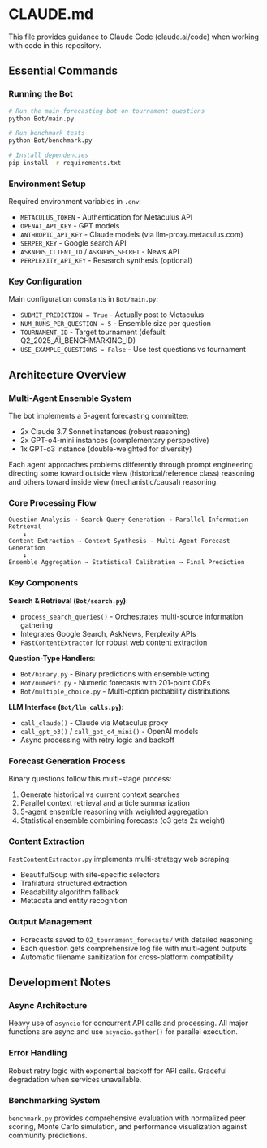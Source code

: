# CLAUDE.md

This file provides guidance to Claude Code (claude.ai/code) when working with code in this repository.

## Essential Commands

### Running the Bot
```bash
# Run the main forecasting bot on tournament questions
python Bot/main.py

# Run benchmark tests
python Bot/benchmark.py

# Install dependencies
pip install -r requirements.txt
```

### Environment Setup
Required environment variables in `.env`:
- `METACULUS_TOKEN` - Authentication for Metaculus API
- `OPENAI_API_KEY` - GPT models 
- `ANTHROPIC_API_KEY` - Claude models (via llm-proxy.metaculus.com)
- `SERPER_KEY` - Google search API
- `ASKNEWS_CLIENT_ID` / `ASKNEWS_SECRET` - News API
- `PERPLEXITY_API_KEY` - Research synthesis (optional)

### Key Configuration
Main configuration constants in `Bot/main.py`:
- `SUBMIT_PREDICTION = True` - Actually post to Metaculus
- `NUM_RUNS_PER_QUESTION = 5` - Ensemble size per question
- `TOURNAMENT_ID` - Target tournament (default: Q2_2025_AI_BENCHMARKING_ID)
- `USE_EXAMPLE_QUESTIONS = False` - Use test questions vs tournament

## Architecture Overview

### Multi-Agent Ensemble System
The bot implements a 5-agent forecasting committee:
- 2x Claude 3.7 Sonnet instances (robust reasoning)
- 2x GPT-o4-mini instances (complementary perspective) 
- 1x GPT-o3 instance (double-weighted for diversity)

Each agent approaches problems differently through prompt engineering directing some toward outside view (historical/reference class) reasoning and others toward inside view (mechanistic/causal) reasoning.

### Core Processing Flow
```
Question Analysis → Search Query Generation → Parallel Information Retrieval
    ↓
Content Extraction → Context Synthesis → Multi-Agent Forecast Generation
    ↓  
Ensemble Aggregation → Statistical Calibration → Final Prediction
```

### Key Components

**Search & Retrieval (`Bot/search.py`)**:
- `process_search_queries()` - Orchestrates multi-source information gathering
- Integrates Google Search, AskNews, Perplexity APIs
- `FastContentExtractor` for robust web content extraction

**Question-Type Handlers**:
- `Bot/binary.py` - Binary predictions with ensemble voting
- `Bot/numeric.py` - Numeric forecasts with 201-point CDFs  
- `Bot/multiple_choice.py` - Multi-option probability distributions

**LLM Interface (`Bot/llm_calls.py`)**:
- `call_claude()` - Claude via Metaculus proxy
- `call_gpt_o3()` / `call_gpt_o4_mini()` - OpenAI models
- Async processing with retry logic and backoff

### Forecast Generation Process
Binary questions follow this multi-stage process:
1. Generate historical vs current context searches
2. Parallel context retrieval and article summarization
3. 5-agent ensemble reasoning with weighted aggregation
4. Statistical ensemble combining forecasts (o3 gets 2x weight)

### Content Extraction
`FastContentExtractor.py` implements multi-strategy web scraping:
- BeautifulSoup with site-specific selectors
- Trafilatura structured extraction  
- Readability algorithm fallback
- Metadata and entity recognition

### Output Management
- Forecasts saved to `Q2_tournament_forecasts/` with detailed reasoning
- Each question gets comprehensive log file with multi-agent outputs
- Automatic filename sanitization for cross-platform compatibility

## Development Notes

### Async Architecture  
Heavy use of `asyncio` for concurrent API calls and processing. All major functions are async and use `asyncio.gather()` for parallel execution.

### Error Handling
Robust retry logic with exponential backoff for API calls. Graceful degradation when services unavailable.

### Benchmarking System
`benchmark.py` provides comprehensive evaluation with normalized peer scoring, Monte Carlo simulation, and performance visualization against community predictions.